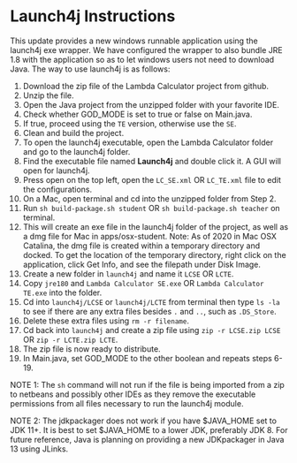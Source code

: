# **Launch4j Instructions**

This update provides a new windows runnable application using the launch4j exe wrapper. We have configured the wrapper to also bundle JRE 1.8 with the application so as to let windows users not need to download Java. The way to use launch4j is as follows: 

1. Download the zip file of the Lambda Calculator project from github.
2. Unzip the file.
3. Open the Java project from the unzipped folder with your favorite IDE.
4. Check whether GOD_MODE is set to true or false on Main.java.
5. If true, proceed using the `TE` version, otherwise use the `SE`. 
6. Clean and build the project.
7. To open the launch4j executable, open the Lambda Calculator folder and go to the launch4j folder.
8. Find the executable file named **Launch4j** and double click it. A GUI will open for launch4j.
9. Press open on the top left, open the `LC_SE.xml` OR `LC_TE.xml` file to edit the configurations.
10. On a Mac, open terminal and cd into the unzipped folder from Step 2.
11. Run `sh build-package.sh student` OR `sh build-package.sh teacher` on terminal.
12. This will create an exe file in the launch4j folder of the project, as well as a dmg file for Mac in apps/osx-student. Note: As of 2020 in Mac OSX Catalina, the dmg file is created within a temporary directory and docked. To get the location of the temporary directory, right click on the application, click Get Info, and see the filepath under Disk Image.
13. Create a new folder in `launch4j` and name it `LCSE` OR `LCTE`.
14. Copy `jre180` and `Lambda Calculator SE.exe` OR `Lambda Calculator TE.exe` into the folder.
15. Cd into `launch4j/LCSE` or `launch4j/LCTE` from terminal then type `ls -la` to see if there are any extra files besides `.` and `..`, such as `.DS_Store`.
16. Delete these extra files using `rm -r filename`.
17. Cd back into `launch4j` and create a zip file using `zip -r LCSE.zip LCSE` OR `zip -r LCTE.zip LCTE`. 
18. The zip file is now ready to distribute.
19. In Main.java, set GOD_MODE to the other boolean and repeats steps 6-19. 


NOTE 1: The `sh` command will not run if the file is being imported from a zip to netbeans and possibly other IDEs as they remove the executable permissions from all files necessary to run the launch4j module. 

NOTE 2: The jdkpackager does not work if you have $JAVA_HOME set to JDK 11+. It is best to set $JAVA_HOME to a lower JDK, preferably JDK 8. For future reference, Java is planning on providing a new JDKpackager in Java 13 using JLinks. 
